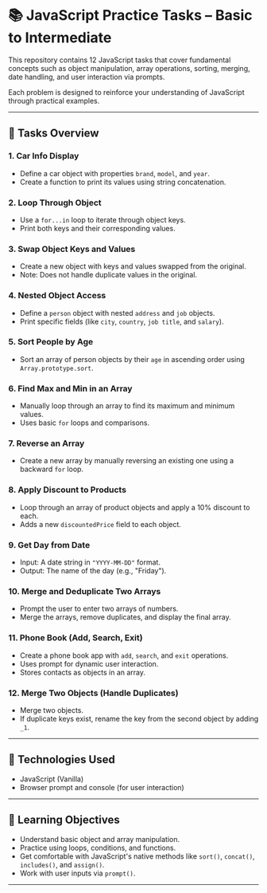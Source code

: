 # 📚 JavaScript Practice Tasks – Basic to Intermediate

This repository contains 12 JavaScript tasks that cover fundamental concepts such as object manipulation, array operations, sorting, merging, date handling, and user interaction via prompts.

Each problem is designed to reinforce your understanding of JavaScript through practical examples.

---

## 📝 Tasks Overview

### 1. **Car Info Display**
- Define a car object with properties `brand`, `model`, and `year`.
- Create a function to print its values using string concatenation.

### 2. **Loop Through Object**
- Use a `for...in` loop to iterate through object keys.
- Print both keys and their corresponding values.

### 3. **Swap Object Keys and Values**
- Create a new object with keys and values swapped from the original.
- Note: Does not handle duplicate values in the original.

### 4. **Nested Object Access**
- Define a `person` object with nested `address` and `job` objects.
- Print specific fields (like `city`, `country`, `job title`, and `salary`).

### 5. **Sort People by Age**
- Sort an array of person objects by their `age` in ascending order using `Array.prototype.sort`.

### 6. **Find Max and Min in an Array**
- Manually loop through an array to find its maximum and minimum values.
- Uses basic `for` loops and comparisons.

### 7. **Reverse an Array**
- Create a new array by manually reversing an existing one using a backward `for` loop.

### 8. **Apply Discount to Products**
- Loop through an array of product objects and apply a 10% discount to each.
- Adds a new `discountedPrice` field to each object.

### 9. **Get Day from Date**
- Input: A date string in `"YYYY-MM-DD"` format.
- Output: The name of the day (e.g., "Friday").

### 10. **Merge and Deduplicate Two Arrays**
- Prompt the user to enter two arrays of numbers.
- Merge the arrays, remove duplicates, and display the final array.

### 11. **Phone Book (Add, Search, Exit)**
- Create a phone book app with `add`, `search`, and `exit` operations.
- Uses prompt for dynamic user interaction.
- Stores contacts as objects in an array.

### 12. **Merge Two Objects (Handle Duplicates)**
- Merge two objects.
- If duplicate keys exist, rename the key from the second object by adding `_1`.

---

## 📂 Technologies Used

- JavaScript (Vanilla)
- Browser prompt and console (for user interaction)

---



## 🎯 Learning Objectives

- Understand basic object and array manipulation.
- Practice using loops, conditions, and functions.
- Get comfortable with JavaScript's native methods like `sort()`, `concat()`, `includes()`, and `assign()`.
- Work with user inputs via `prompt()`.

---

